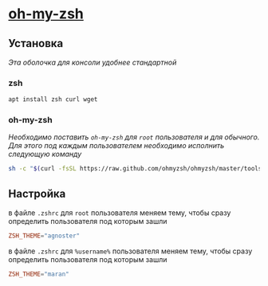 # [oh-my-zsh](https://github.com/ohmyzsh/ohmyzsh)

## Установка

*Эта оболочка для консоли удобнее стандартной*

### zsh

```bash
apt install zsh curl wget
```

### oh-my-zsh

*Необходимо поставить `oh-my-zsh` для `root` пользователя и для обычного. Для этого под каждым пользователем необходимо исполнить следующую команду*

```bash
sh -c "$(curl -fsSL https://raw.github.com/ohmyzsh/ohmyzsh/master/tools/install.sh)"
```

## Настройка

в файле `.zshrc` для `root` пользователя меняем тему, чтобы сразу определить пользователя под которым зашли

```conf
ZSH_THEME="agnoster"
```

в файле `.zshrc` для `%username%` пользователя меняем тему, чтобы сразу определить пользователя под которым зашли

```conf
ZSH_THEME="maran"
```
